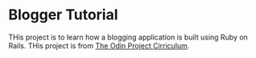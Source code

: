 # Blogger Tutorial
THis project is to learn how a blogging application is built using Ruby on Rails. THis project is from [The Odin Project Cirriculum](http://www.theodinproject.com/courses/web-development-101/lessons/ruby-on-rails?ref=lnav).

